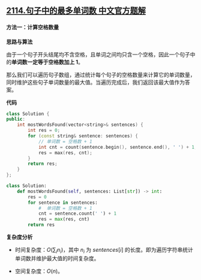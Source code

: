 ## [2114.句子中的最多单词数 中文官方题解](https://leetcode.cn/problems/maximum-number-of-words-found-in-sentences/solutions/100000/ju-zi-zhong-de-zui-duo-dan-ci-shu-by-lee-c1in)

#### 方法一：计算空格数量

**思路与算法**

由于一个句子开头结尾均不含空格，且单词之间均只含一个空格，因此一个句子中的**单词数一定等于空格数加上 $1$**。

那么我们可以遍历句子数组，通过统计每个句子的空格数量来计算它的单词数量，同时维护这些句子单词数量的最大值。当遍历完成后，我们返回该最大值作为答案。

**代码**

```C++ [sol1-C++]
class Solution {
public:
    int mostWordsFound(vector<string>& sentences) {
        int res = 0;
        for (const string& sentence: sentences) {
            // 单词数 = 空格数 + 1
            int cnt = count(sentence.begin(), sentence.end(), ' ') + 1;
            res = max(res, cnt);
        }
        return res;
    }
};
```


```Python [sol1-Python3]
class Solution:
    def mostWordsFound(self, sentences: List[str]) -> int:
        res = 0
        for sentence in sentences:
            #  单词数 = 空格数 + 1
            cnt = sentence.count(' ') + 1
            res = max(res, cnt)
        return res
```


**复杂度分析**

- 时间复杂度：$O(\sum_i n_i)$，其中 $n_i$ 为 $\textit{sentences}[i]$ 的长度。即为遍历字符串统计单词数并维护最大值的时间复杂度。

- 空间复杂度：$O(n)$。